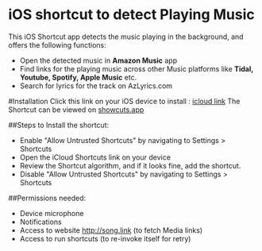 # iOS shortcut to detect Playing Music
This iOS Shortcut app detects the music playing in the background, and offers the following functions:
- Open the detected music in **Amazon Music** app
- Find links for the playing music across other Music platforms like **Tidal, Youtube, Spotify, Apple Music** etc. 
- Search for lyrics for the track on AzLyrics.com 

#Installation
Click this link on your iOS device to install : [icloud link](https://www.icloud.com/shortcuts/d711a98ccac44310a49895c62c502228) 
The Shortcut can be viewed on [showcuts.app](https://showcuts.app/share/view/d711a98ccac44310a49895c62c502228) 

##Steps to Install the shortcut:
- Enable "Allow Untrusted Shortcuts" by navigating to Settings > Shortcuts
- Open the iCloud Shortcuts link on your device
- Review the Shortcut algorithm, and if it looks fine, add the shortcut.
- Disable "Allow Untrusted Shortcuts" by navigating to Settings > Shortcuts

##Permissions needed:
- Device microphone
- Notifications
- Access to website http://song.link (to fetch Media links)
- Access to run shortcuts (to re-invoke itself for retry)


